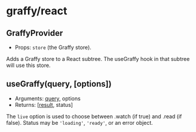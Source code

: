 # graffy/react

## GraffyProvider

- Props: `store` (the Graffy store).

Adds a Graffy store to a React subtree. The useGraffy hook in that subtree will use this store.

## useGraffy(query, [options])

- Arguments: [query](20-Types#Queries), options
- Returns: [[result](20-Types#Graphs), status]

The `live` option is used to choose between .watch (if true) and .read (if false). Status may be `'loading'`, `'ready'`, or an error object.
